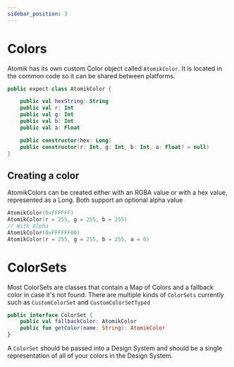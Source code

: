 ```yaml
---
sidebar_position: 3
---
```


# Colors

Atomik has its own custom Color object called `AtomikColor`. It is located in the common code so it can be shared between platforms.

```kotlin
public expect class AtomikColor {

    public val hexString: String
    public val r: Int
    public val g: Int
    public val b: Int
    public val a: Float

    public constructor(hex: Long)
    public constructor(r: Int, g: Int, b: Int, a: Float? = null)
}
```

## Creating a color

AtomikColors can be created either with an RGBA value or with a hex value, represented as a Long. Both support an optional alpha value

```kotlin
AtomikColor(0xFFFFFF)
AtomikColor(r = 255, g = 255, b = 255)
// With Alpha
AtomikColor(0xFFFFFF00)
AtomikColor(r = 255, g = 255, b = 255, a = 0)
```

# ColorSets

Most ColorSets are classes that contain a Map of Colors and a fallback color in case it's not found. There are multiple kinds of `ColorSets` currently such as `CustomColorSet` and `CustomColorSetTyped`

```kotlin
public interface ColorSet {
    public val fallbackColor: AtomikColor
    public fun getColor(name: String): AtomikColor
}
```

A `ColorSet` should be passed into a Design System and should be a single representation of all of your colors in the Design System.

